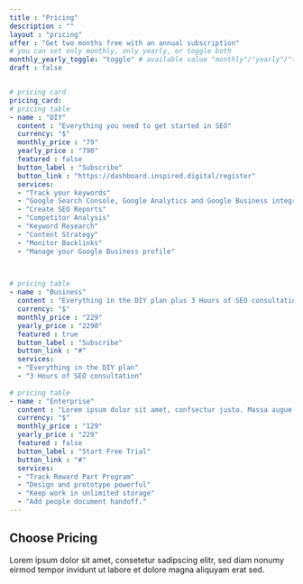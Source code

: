 ```yaml
---
title : "Pricing"
description : ""
layout : "pricing"
offer : "Get two months free with an annual subscription"
# you can set only monthly, only yearly, or toggle both
monthly_yearly_toggle: "toggle" # available value "monthly"/"yearly"/"toggle"
draft : false


# pricing card
pricing_card:
# pricing table
- name : "DIY"
  content : "Everything you need to get started in SEO"
  currency: "$"
  monthly_price : "79"
  yearly_price : "790"
  featured : false
  button_label : "Subscribe"
  button_link : "https://dashboard.inspired.digital/register"
  services:
  - "Track your keywords"
  - "Google Search Console, Google Analytics and Google Business integration"
  - "Create SEO Reports"
  - "Competitor Analysis"
  - "Keyword Research"
  - "Content Strategy"
  - "Monitor Backlinks"
  - "Manage your Google Business profile"


  
# pricing table
- name : "Business"
  content : "Everything in the DIY plan plus 3 Hours of SEO consultation per month"
  currency: "$"
  monthly_price : "229"
  yearly_price : "2290"
  featured : true
  button_label : "Subscribe"
  button_link : "#"
  services:
  - "Everything in the DIY plan"
  - "3 Hours of SEO consultation"
  
# pricing table
- name : "Enterprise"
  content : "Lorem ipsum dolor sit amet, confsectur justo. Massa augue neque proin adipisng."
  currency: "$"
  monthly_price : "129"
  yearly_price : "229"
  featured : false
  button_label : "Start Free Trial"
  button_link : "#"
  services:
  - "Track Reward Part Program"
  - "Design and prototype powerful"
  - "Keep work in unlimited storage"
  - "Add people document handoff."
---
```


## Choose **Pricing**
Lorem ipsum dolor sit amet, consetetur sadipscing elitr, sed diam nonumy eirmod tempor invidunt ut labore et dolore magna aliquyam erat sed.